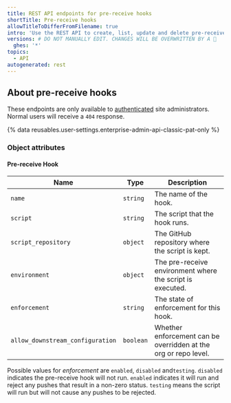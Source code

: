 ```yaml
---
title: REST API endpoints for pre-receive hooks
shortTitle: Pre-receive hooks
allowTitleToDifferFromFilename: true
intro: 'Use the REST API to create, list, update and delete pre-receive hooks.'
versions: # DO NOT MANUALLY EDIT. CHANGES WILL BE OVERWRITTEN BY A 🤖
  ghes: '*'
topics:
  - API
autogenerated: rest
---
```


## About pre-receive hooks

These endpoints are only available to [authenticated](/rest/overview/authenticating-to-the-rest-api) site administrators. Normal users will receive a `404` response.

{% data reusables.user-settings.enterprise-admin-api-classic-pat-only %}

### Object attributes

#### Pre-receive Hook

| Name                             | Type      | Description                                                     |
|----------------------------------|-----------|-----------------------------------------------------------------|
| `name`                           | `string`  | The name of the hook.                                           |
| `script`                         | `string`  | The script that the hook runs.                                  |
| `script_repository`              | `object`  | The GitHub repository where the script is kept.                 |
| `environment`                    | `object`  | The pre-receive environment where the script is executed.       |
| `enforcement`                    | `string`  | The state of enforcement for this hook.                         |
| `allow_downstream_configuration` | `boolean` | Whether enforcement can be overridden at the org or repo level. |

Possible values for _enforcement_ are `enabled`, `disabled` and`testing`. `disabled` indicates the pre-receive hook will not run. `enabled` indicates it will run and reject
any pushes that result in a non-zero status. `testing` means the script will run but will not cause any pushes to be rejected.

<!-- Content after this section is automatically generated -->
